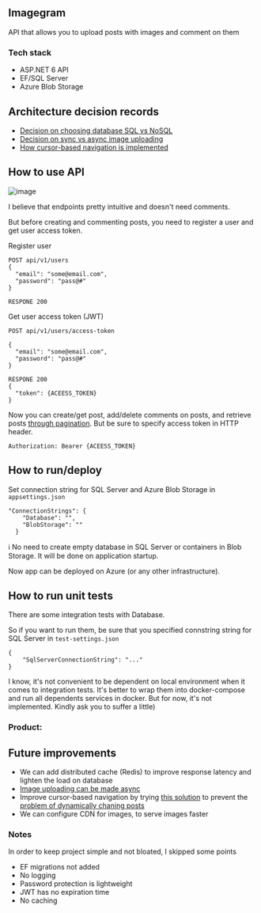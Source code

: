 ## Imagegram

API that allows you to upload posts with images and comment on them

### Tech stack
- ASP.NET 6 API  
- EF/SQL Server 
- Azure Blob Storage

## Architecture decision records
- [Decision on choosing database SQL vs NoSQL](https://github.com/shamil-sadigov/Imagegram/blob/master/docs/Decision%20on%20Database.SQL%20vs%20NoSQL.md)
- [Decision on sync vs async image uploading](https://github.com/shamil-sadigov/Imagegram/blob/master/docs/Decision%20on%20sync%20vs%20async%20image%20uploading.md)
- [How cursor-based navigation is implemented](https://github.com/shamil-sadigov/Imagegram/blob/master/docs/Decision%20on%20cursor-based-navigation.md)


## How to use API

![image](https://user-images.githubusercontent.com/36125138/199700836-3bfbe438-ce49-4922-a82f-9274b66d8179.png)

I believe that endpoints pretty intuitive and doesn't need comments.

But before creating and commenting posts, you need to register a user and get user access token.

Register user

```
POST api/v1/users
{
  "email": "some@email.com",
  "password": "pass@#"
}

RESPONE 200

```

Get user access token (JWT)

```
POST api/v1/users/access-token

{
  "email": "some@email.com",
  "password": "pass@#"
}

RESPONE 200
{
  "token": {ACEESS_TOKEN}
}

```

Now you can create/get post, add/delete comments on posts, and retrieve posts [through pagination](https://github.com/shamil-sadigov/Imagegram/blob/master/docs/Decision%20on%20cursor-based-navigation.md#how-it-works). 
But be sure to specify access token in HTTP header.

`Authorization: Bearer {ACEESS_TOKEN}`

## How to run/deploy

Set connection string for SQL Server and Azure Blob Storage in `appsettings.json`


```
"ConnectionStrings": {
    "Database": "",
    "BlobStorage": ""
  }
```

ℹ️ No need to create empty database in SQL Server or containers in Blob Storage. It will be done on application startup. 

Now app can be deployed on Azure (or any other infrastructure).

## How to run unit tests

There are some integration tests with Database.

So if you want to run them, be sure that you specified connstring string for SQL Server in `test-settings.json`

```
{
    "SqlServerConnectionString": "..."
}
```

I know, it's not convenient to be dependent on local environment when it comes to integration tests. 
It's better to wrap them into docker-compose and run all dependents services in docker. 
But for now, it's not implemented. Kindly ask you to suffer a little)


### **Product:**

## Future improvements

- We can add distributed cache (Redis) to improve response latency and lighten the load on database
- [Image uploading can be made async](https://github.com/shamil-sadigov/Imagegram/blob/master/docs/Decision%20on%20sync%20vs%20async%20image%20uploading.md#asynchronous-approach-with-websockets)
- Improve cursor-based navigation by trying [this solution](https://phauer.com/2017/web-api-pagination-continuation-token/) to prevent the [problem of dynamically chaning posts](https://github.com/shamil-sadigov/Imagegram/blob/master/docs/Decision%20on%20cursor-based-navigation.md#problem)
- We can configure CDN for images, to serve images faster

### Notes

In order to keep project simple and not bloated, I skipped some points

- EF migrations not added
- No logging
- Password protection is lightweight
- JWT has no expiration time
- No caching

